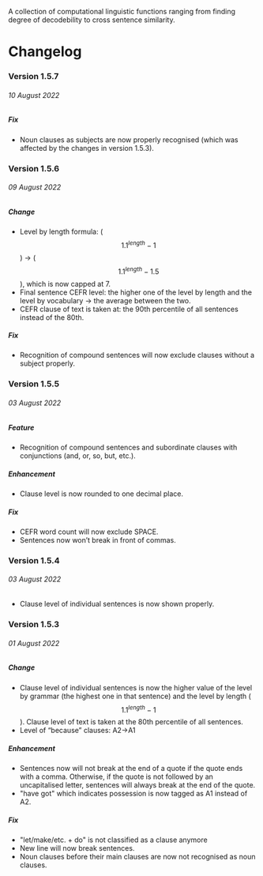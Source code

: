 A collection of computational linguistic functions ranging from finding degree of decodebility to cross sentence similarity.

# Changelog
### Version 1.5.7
###### 10 August 2022

##### Fix
+ Noun clauses as subjects are now properly recognised (which was affected by the changes in version 1.5.3).

### Version 1.5.6
###### 09 August 2022

##### Change
+ Level by length formula: ($$1.1^{length}-1$$) → ($$1.1^{length}-1.5$$), which is now capped at 7.
+ Final sentence CEFR level: the higher one of the level by length and the level by vocabulary → the average between the two.
+ CEFR clause of text is taken at: the 90th percentile of all sentences instead of the 80th.

##### Fix
+ Recognition of compound sentences will now exclude clauses without a subject properly.

### Version 1.5.5
###### 03 August 2022

##### Feature
+ Recognition of compound sentences and subordinate clauses with conjunctions (and, or, so, but, etc.).

##### Enhancement
+ Clause level is now rounded to one decimal place.

##### Fix
+ CEFR word count will now exclude SPACE.
+ Sentences now won’t break in front of commas.

### Version 1.5.4
###### 03 August 2022
+ Clause level of individual sentences is now shown properly.

### Version 1.5.3
###### 01 August 2022

##### Change
+ Clause level of individual sentences is now the higher value of the level by grammar (the highest one in that sentence) and the level by length ($$1.1^{length}-1$$). Clause level of text is taken at the 80th percentile of all sentences.
+ Level of “because” clauses: A2→A1

##### Enhancement
+ Sentences now will not break at the end of a quote if the quote ends with a comma. Otherwise, if the quote is not followed by an uncapitalised letter, sentences will always break at the end of the quote.
+ "have got" which indicates possession is now tagged as A1 instead of A2.

##### Fix
+ "let/make/etc. + do" is not classified as a clause anymore
+ New line will now break sentences.
+ Noun clauses before their main clauses are now not recognised as noun clauses.